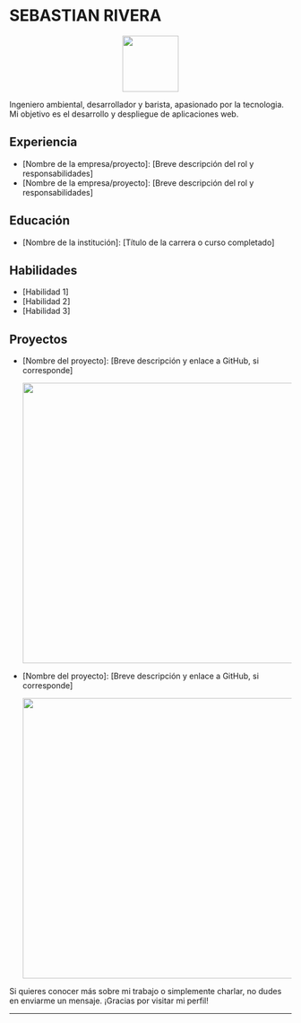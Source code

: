 # SEBASTIAN RIVERA

<p align="center">
  <img src="https://media.giphy.com/media/du3J3cXyzhj75IOgvA/giphy.gif" width="100"/>
</p>

Ingeniero ambiental, desarrollador y barista, apasionado por la tecnologia. Mi objetivo es el desarrollo y despliegue de aplicaciones web.

## Experiencia

- [Nombre de la empresa/proyecto]: [Breve descripción del rol y responsabilidades]
- [Nombre de la empresa/proyecto]: [Breve descripción del rol y responsabilidades]

## Educación

- [Nombre de la institución]: [Título de la carrera o curso completado]

## Habilidades

- [Habilidad 1]
- [Habilidad 2]
- [Habilidad 3]

## Proyectos

- [Nombre del proyecto]: [Breve descripción y enlace a GitHub, si corresponde]
  <p align="center">
    <img src="https://github.com/username/repo/blob/master/image.png" width="500"/>
  </p>

- [Nombre del proyecto]: [Breve descripción y enlace a GitHub, si corresponde]
  <p align="center">
    <img src="https://github.com/username/repo/blob/master/gif.gif" width="500"/>
  </p>

Si quieres conocer más sobre mi trabajo o simplemente charlar, no dudes en enviarme un mensaje. ¡Gracias por visitar mi perfil!


-----------------------------------------------------------------------------------------------------------------------------------------------------------------
